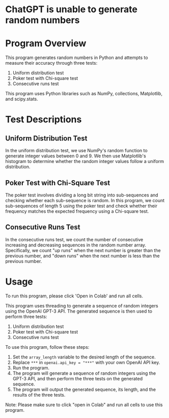 # ChatGPT is unable to generate random numbers


# Program Overview
This program generates random numbers in Python and attempts to measure their accuracy through three tests:

1. Uniform distribution test
2. Poker test with Chi-square test
3. Consecutive runs test

This program uses Python libraries such as NumPy, collections, Matplotlib, and scipy.stats.

# Test Descriptions

## Uniform Distribution Test
In the uniform distribution test, we use NumPy's random function to generate integer values between 0 and 9. We then use Matplotlib's histogram to determine whether the random integer values follow a uniform distribution.

## Poker Test with Chi-Square Test
The poker test involves dividing a long bit string into sub-sequences and checking whether each sub-sequence is random. In this program, we count sub-sequences of length 5 using the poker test and check whether their frequency matches the expected frequency using a Chi-square test.

## Consecutive Runs Test
In the consecutive runs test, we count the number of consecutive increasing and decreasing sequences in the random number array. Specifically, we count "up runs" when the next number is greater than the previous number, and "down runs" when the next number is less than the previous number.

# Usage
To run this program, please click 'Open in Colab' and run all cells.

This program uses threading to generate a sequence of random integers using the OpenAI GPT-3 API. The generated sequence is then used to perform three tests:

1. Uniform distribution test
2. Poker test with Chi-square test
3. Consecutive runs test

To use this program, follow these steps:

1. Set the `array_length` variable to the desired length of the sequence.
2. Replace `***` in `openai.api_key = "***"` with your own OpenAI API key.
3. Run the program.
4. The program will generate a sequence of random integers using the GPT-3 API, and then perform the three tests on the generated sequence.
5. The program will output the generated sequence, its length, and the results of the three tests.

Note: Please make sure to click "open in Colab" and run all cells to use this program.
